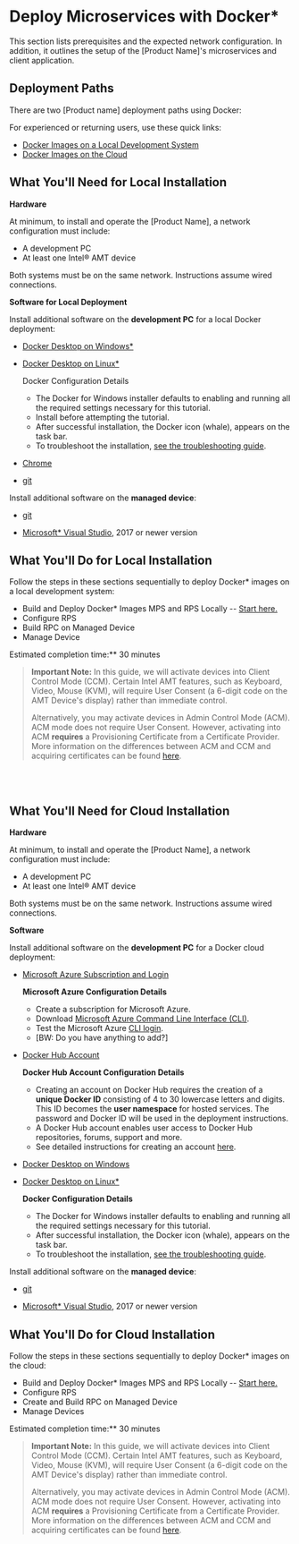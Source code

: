 # Deploy Microservices with Docker*

This section lists prerequisites and the expected network configuration. In addition, it outlines the setup of the [Product Name]'s microservices and client application.

## Deployment Paths

There are two [Product name] deployment paths using Docker:

For experienced or returning users, use these quick links: 

- [Docker Images on a Local Development System](https://github.impcloud.net/Danger-Bay/OpenAMTCloudToolkit-Docs/blob/kimberlyx-davis-home-page-revamp/docs/Docker/dockerLocal.md) 
- [Docker Images on the Cloud](https://github.impcloud.net/Danger-Bay/OpenAMTCloudToolkit-Docs/blob/kimberlyx-davis-home-page-revamp/docs/Docker/dockerCloud.md)

## What You'll Need for Local Installation

**Hardware**

At minimum, to install and operate the [Product Name], a network configuration must include:

-  A development PC 
-  At least one Intel® AMT device

Both systems must be on the same network. Instructions assume wired connections.

**Software for Local Deployment**

Install additional software on the **development PC** for a local Docker deployment:

- [Docker Desktop on Windows*](https://docs.docker.com/docker-for-windows/install/)

- [Docker Desktop on Linux*](https://docs.docker.com/docker-for-mac/install/)

  Docker Configuration Details

  - The Docker for Windows installer defaults to enabling and running all the required settings necessary for this tutorial.
  - Install before attempting the tutorial.
  - After successful installation, the Docker icon (whale), appears on the task bar.
  - To troubleshoot the installation, [see the troubleshooting guide](https://docs.docker.com/docker-for-windows/troubleshoot/).

- [Chrome](https://www.google.com/chrome)

- [git](https://git-scm.com/downloads)

Install additional software on the **managed device**: 

- [git](https://git-scm.com/downloads)

- [Microsoft* Visual Studio](https://visualstudio.microsoft.com/), 2017 or newer version 

## What You'll Do for Local Installation

Follow the steps in these sections sequentially to deploy Docker* images on a local development system: 

- Build and Deploy Docker* Images MPS and RPS Locally -- [Start here.](https://github.impcloud.net/Danger-Bay/OpenAMTCloudToolkit-Docs/blob/kimberlyx-davis-home-page-revamp/docs/Docker/dockerLocal.md)
- Configure RPS
- Build RPC on Managed Device
- Manage Device

Estimated completion time:** 30 minutes

>**Important Note:** In this guide, we will activate devices into Client Control Mode (CCM).  Certain Intel AMT features, such as Keyboard, Video, Mouse (KVM), will require User Consent (a 6-digit code on the AMT Device's display) rather than immediate control.
>
>Alternatively, you may activate devices in Admin Control Mode (ACM). ACM mode does not require User Consent.  However, activating into ACM **requires** a Provisioning Certificate from a Certificate Provider. More information on the differences between ACM and CCM and acquiring certificates can be found [here](../Tutorials/acmActivation.md).

<br><br>

## What You'll Need for Cloud Installation

**Hardware**

At minimum, to install and operate the [Product Name], a network configuration must include:

-  A development PC 
-  At least one Intel® AMT device

Both systems must be on the same network. Instructions assume wired connections.

**Software**

Install additional software on the **development PC** for a Docker cloud deployment:

- [Microsoft Azure Subscription and Login](https://azure.microsoft.com/en-us/free/search/?&ef_id=EAIaIQobChMIwNTKptLm6gIVAxLnCh3ESwcQEAAYASAAEgL8uPD_BwE:G:s&OCID=AID2100131_SEM_EAIaIQobChMIwNTKptLm6gIVAxLnCh3ESwcQEAAYASAAEgL8uPD_BwE:G:s&gclid=EAIaIQobChMIwNTKptLm6gIVAxLnCh3ESwcQEAAYASAAEgL8uPD_BwE)

  **Microsoft Azure Configuration Details**

  - Create a subscription for Microsoft Azure.
  - Download [Microsoft Azure Command Line Interface (CLI)](https://docs.microsoft.com/en-us/cli/azure/install-azure-cli-windows?view=azure-cli-latest).
  - Test the Microsoft Azure [CLI login](https://docs.microsoft.com/en-us/cli/azure/get-started-with-azure-cli?view=azure-cli-latest).
  - [BW: Do you have anything to add?]

- [Docker Hub Account](https://hub.docker.com/signup/)

  **Docker Hub Account Configuration Details**

  - Creating an account on Docker Hub requires the creation of a **unique Docker ID** consisting of 4 to 30 lowercase letters and digits. This ID becomes the **user namespace** for hosted services. The password and Docker ID will be used in the deployment instructions.
  - A Docker Hub account enables user access to Docker Hub repositories, forums, support and more.
  - See detailed instructions for creating an account [here](https://docs.docker.com/docker-id/).

- [Docker Desktop on Windows](https://docs.docker.com/docker-for-windows/install/)

- [Docker Desktop on Linux*](https://docs.docker.com/docker-for-mac/install/)

  **Docker Configuration Details**

  - The Docker for Windows installer defaults to enabling and running all the required settings necessary for this tutorial.
  - After successful installation, the Docker icon (whale), appears on the task bar.
  - To troubleshoot the installation, [see the troubleshooting guide](https://docs.docker.com/docker-for-windows/troubleshoot/).

Install additional software on the **managed device**: 

- [git](https://git-scm.com/downloads)

- [Microsoft* Visual Studio](https://visualstudio.microsoft.com/), 2017 or newer version 

## What You'll Do for Cloud Installation

Follow the steps in these sections sequentially to deploy Docker* images on the cloud: 

- Build and Deploy Docker* Images MPS and RPS Locally -- [Start here.](https://github.impcloud.net/Danger-Bay/OpenAMTCloudToolkit-Docs/blob/kimberlyx-davis-home-page-revamp/docs/Docker/dockerCloud.md)
- Configure RPS
- Create and Build RPC on Managed Device
- Manage Devices


Estimated completion time:** 30 minutes

>**Important Note:** In this guide, we will activate devices into Client Control Mode (CCM).  Certain Intel AMT features, such as Keyboard, Video, Mouse (KVM), will require User Consent (a 6-digit code on the AMT Device's display) rather than immediate control.
>
>Alternatively, you may activate devices in Admin Control Mode (ACM). ACM mode does not require User Consent.  However, activating into ACM **requires** a Provisioning Certificate from a Certificate Provider. More information on the differences between ACM and CCM and acquiring certificates can be found [here](../Tutorials/acmActivation.md).